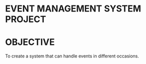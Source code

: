 # EVENT MANAGEMENT SYSTEM PROJECT
# OBJECTIVE 
To create a system that can handle events in different occasions.
